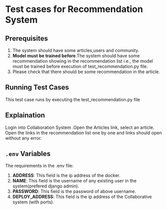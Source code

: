 # Test cases for Recommendation System

## Prerequisites
1. The system should have some articles,users and community.
2. __Model must be trained before__.The system should have some recommendation showing in the recommendation list i.e., the model must be trained before execution of test_recommendation.py file. 
3. Please check that there should be some recommendation in the article. 

## Running Test Cases
This test case runs by executing the test_recommendation.py file

## Explaination
Login into Collaboration System .Open the Articles link, select an article. Open
the links in the recommendation list one by one and links should open without
any error.

## `.env` Variables
The requirements in the .env file:
1. __ADDRESS__: This field is the ip address of the docker.
2. __NAME__: This field is the username of any existing user in the system(prefered django admin).
3. __PASSWORD__: This field is the password of above username.
4. __DEPLOY_ADDRESS__: This field is the ip address of the Collaborative system (with ports).
